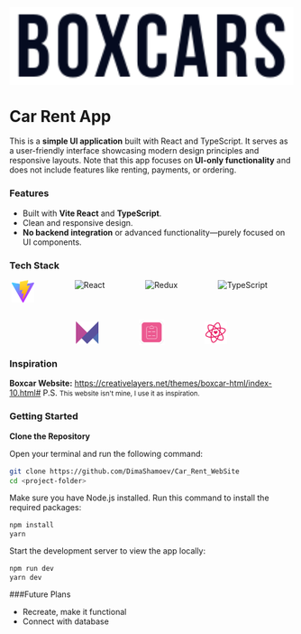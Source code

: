 <div style='background-color: white; display: flex; justify-content: center;'>
    <img src='public/img/header-logo.svg' style='background-color: white; padding: 10px; width: 100%'>
</div>

# Car Rent App
This is a **simple UI application** built with React and TypeScript. It serves as a user-friendly interface showcasing modern design principles and responsive layouts. Note that this app focuses on **UI-only functionality** and does not include features like renting, payments, or ordering.

### Features
- Built with **Vite React** and **TypeScript**.
- Clean and responsive design.
- **No backend integration** or advanced functionality—purely focused on UI components.

### Tech Stack
<div style='display: flex; align-items: center; justify-content: center; flex-wrap: wrap; gap: 30px'>
    <img src='public/img/vite.svg' alt='Vite' height="40" width='40'>
    <span>&nbsp;&nbsp;&nbsp;</span>
    <img src="https://cdn.jsdelivr.net/gh/devicons/devicon/icons/react/react-original.svg" height="40" alt='React'>
    <span>&nbsp;&nbsp;&nbsp;</span>
    <img src="https://cdn.jsdelivr.net/gh/devicons/devicon/icons/redux/redux-original.svg" height="40" alt='Redux'>
    <span>&nbsp;&nbsp;&nbsp;</span>
    <img src="https://cdn.jsdelivr.net/gh/devicons/devicon/icons/typescript/typescript-original.svg" height="40" alt='TypeScript'>
    <span>&nbsp;&nbsp;&nbsp;</span>
    <img src='public/img/framer-motion.svg' alt='FramerMotion' height="40" width='40'>
    <span>&nbsp;&nbsp;&nbsp;</span>
    <img src='./public/img/react-hook-form.png' height='45' width='45' alt='React_Hook_Form'>
    <span>&nbsp;&nbsp;&nbsp;</span>
    <img src='public/img/react-icon.svg' alt='React_Icon' height='40' width='40' >
</div>


### Inspiration
**Boxcar Website:**
https://creativelayers.net/themes/boxcar-html/index-10.html#
P.S. <small>This website isn't mine, I use it as inspiration.</small>


### Getting Started
**Clone the Repository**

Open your terminal and run the following command:
```bash
git clone https://github.com/DimaShamoev/Car_Rent_WebSite
cd <project-folder>
```
Make sure you have Node.js installed. Run this command to install the required packages:

```
npm install
yarn
```

Start the development server to view the app locally:
```
npm run dev
yarn dev
```

###Future Plans
- Recreate, make it functional
- Connect with database